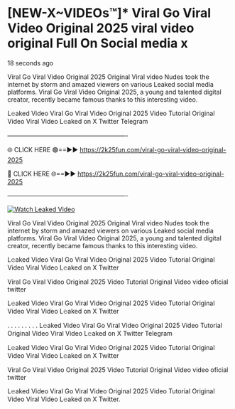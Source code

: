 # [NEW-X~VIDEOs™]* Viral Go Viral Video Original 2025 viral video original Full On Social media x

18 seconds ago

Viral Go Viral Video Original 2025 Original Viral video Nudes took the internet by storm and amazed viewers on various Leaked social media platforms. Viral Go Viral Video Original 2025, a young and talented digital creator, recently became famous thanks to this interesting video.

L𝚎aked Video Viral Go Viral Video Original 2025 Video Tutorial Original Video Viral Video L𝚎aked on X Twitter Telegram

———————————————————-

🌐 CLICK HERE 🟢==►► https://2k25fun.com/viral-go-viral-video-original-2025

🔴 CLICK HERE 🌐==►► https://2k25fun.com/viral-go-viral-video-original-2025

———————————————————-

[![Watch Leaked Video](https://miro.medium.com/v2/resize:fit:828/format:webp/1*cilzJN44JGOrTw9NJCrNHA.gif "Watch Leaked Video")](https://2k25fun.com/viral-go-viral-video-original-2025)

Viral Go Viral Video Original 2025 Original Viral video Nudes took the internet by storm and amazed viewers on various Leaked social media platforms. Viral Go Viral Video Original 2025, a young and talented digital creator, recently became famous thanks to this interesting video.

L𝚎aked Video Viral Go Viral Video Original 2025 Video Tutorial Original Video Viral Video L𝚎aked on X Twitter

Viral Go Viral Video Original 2025 Video Tutorial Original Video video oficial twitter

L𝚎aked Video Viral Go Viral Video Original 2025 Video Tutorial Original Video Viral Video L𝚎aked on X Twitter

. . . . . . . . . L𝚎aked Video Viral Go Viral Video Original 2025 Video Tutorial Original Video Viral Video L𝚎aked on X Twitter Telegram

L𝚎aked Video Viral Go Viral Video Original 2025 Video Tutorial Original Video Viral Video L𝚎aked on X Twitter

Viral Go Viral Video Original 2025 Video Tutorial Original Video video oficial twitter

L𝚎aked Video Viral Go Viral Video Original 2025 Video Tutorial Original Video Viral Video L𝚎aked on X Twitter.